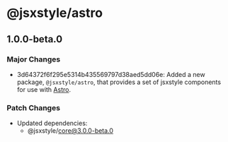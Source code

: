 # @jsxstyle/astro

## 1.0.0-beta.0

### Major Changes

- 3d64372f6f295e5314b435569797d38aed5dd06e: Added a new package, `@jsxstyle/astro`, that provides a set of jsxstyle components for use with [Astro](https://astro.build).

### Patch Changes

- Updated dependencies:
  - @jsxstyle/core@3.0.0-beta.0
